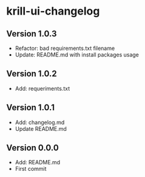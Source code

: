 # krill-ui-changelog
## Version 1.0.3
  - Refactor: bad requirements.txt filename
  - Update: README.md with install packages usage
## Version 1.0.2
  - Add: requeriments.txt
## Version 1.0.1
  - Add: changelog.md
  - Update README.md
## Version 0.0.0
  - Add: README.md
  - First commit